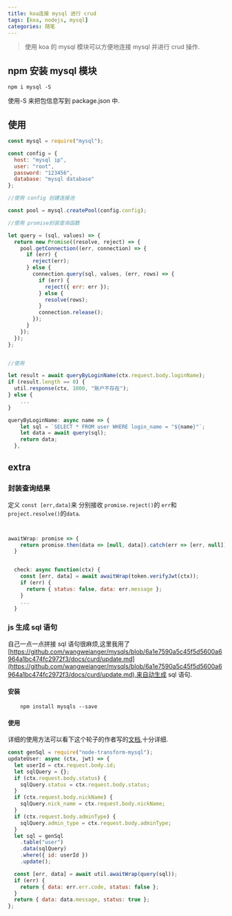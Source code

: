 ```yaml
---
title: koa连接 mysql 进行 crud
tags: [koa, nodejs, mysql]
categories: 随笔
---
```


> 使用 koa 的 mysql 模块可以方便地连接 mysql 并进行 crud 操作.

## npm 安装 mysql 模块

    npm i mysql -S

使用-S 来把包信息写到 package.json 中.

## 使用

```js
const mysql = require("mysql");

const config = {
  host: "mysql ip",
  user: "root",
  password: "123456",
  database: "mysql database"
};

//使用 config 创建连接池

const pool = mysql.createPool(config.config);
```

```js
//使用 promise封装查询函数

let query = (sql, values) => {
  return new Promise((resolve, reject) => {
    pool.getConnection((err, connection) => {
      if (err) {
        reject(err);
      } else {
        connection.query(sql, values, (err, rows) => {
          if (err) {
            reject({ err: err });
          } else {
            resolve(rows);
          }
          connection.release();
        });
      }
    });
  });
};
```

```js

//使用

let result = await queryByLoginName(ctx.request.body.loginName);
if (result.length == 0) {
  util.response(ctx, 1000, "账户不存在");
} else {
    ...
}

queryByLoginName: async name => {
    let sql = `SELECT * FROM user WHERE login_name = "${name}"`;
    let data = await query(sql);
    return data;
  },
```

## extra

### 封装查询结果

定义 `const [err,data]`来 分别接收 `promise.reject()`的 `err`和 `project.resolve()`的`data`.

```js


awaitWrap: promise => {
    return promise.then(data => [null, data]).catch(err => [err, null]);
  }


  check: async function(ctx) {
    const [err, data] = await awaitWrap(token.verifyJwt(ctx));
    if (err) {
      return { status: false, data: err.message };
    }
    ...
  }
```

### js 生成 sql 语句

自己一点一点拼接 sql 语句很麻烦,这里我用了[https://github.com/wangweianger/mysqls/blob/6a1e7590a5c45f5d5600a6964a1bc474fc2972f3/docs/curd/update.md](https://github.com/wangweianger/mysqls/blob/6a1e7590a5c45f5d5600a6964a1bc474fc2972f3/docs/curd/update.md),来自动生成 sql 语句.

#### 安装

        npm install mysqls --save

#### 使用
详细的使用方法可以看下这个轮子的作者写的[文档](https://wangweianger.gitbooks.io/node-transform-mysql/content/docs/curd/update.html),十分详细.
```js
const genSql = require("node-transform-mysql");
updateUser: async (ctx, jwt) => {
  let userId = ctx.request.body.id;
  let sqlQuery = {};
  if (ctx.request.body.status) {
    sqlQuery.status = ctx.request.body.status;
  }
  if (ctx.request.body.nickName) {
    sqlQuery.nick_name = ctx.request.body.nickName;
  }
  if (ctx.request.body.adminType) {
    sqlQuery.admin_type = ctx.request.body.adminType;
  }
  let sql = genSql
    .table("user")
    .data(sqlQuery)
    .where({ id: userId })
    .update();

  const [err, data] = await util.awaitWrap(query(sql));
  if (err) {
    return { data: err.err.code, status: false };
  }
  return { data: data.message, status: true };
};
```
